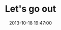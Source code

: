---
layout: post
title:  "Let's go out"
date:   2013-10-18 19:47:00
categories: ['illustrations']
image: illustrations/letsGoOut4.jpg
image_width: 533
image_height: 400
---